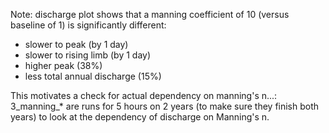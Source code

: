 Note: discharge plot shows that a manning coefficient of 10 (versus
baseline of 1) is significantly different: 

- slower to peak (by 1 day) 
- slower to rising limb (by 1 day) 
- higher peak (38%) 
- less total annual discharge (15%)

This motivates a check for actual dependency on manning's n...:
3_manning_* are runs for 5 hours on 2 years (to make sure they finish
both years) to look at the dependency of discharge on Manning's n.
